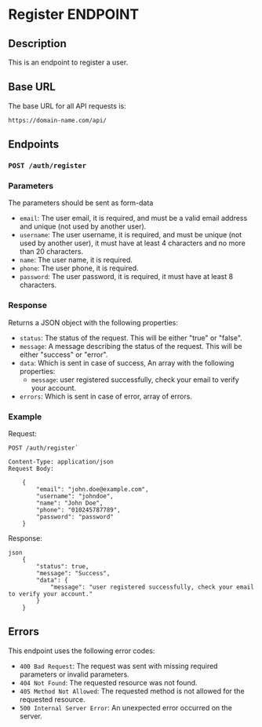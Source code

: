 # Register ENDPOINT

## Description

This is an endpoint to register a user.

## Base URL

The base URL for all API requests is:

`https://domain-name.com/api/`

## Endpoints

### `POST /auth/register`

### Parameters
The parameters should be sent as form-data

- `email`: The user email, it is required, and must be a valid email address and unique (not used by another user).
- `username`: The user username, it is required, and must be unique (not used by another user), it must have at least 4 characters and no more than 20 characters. 
- `name`: The user name, it is required. 
- `phone`: The user phone, it is required. 
- `password`: The user password, it is required, it must have at least 8 characters.

### Response

Returns a JSON object with the following properties:

- `status`: The status of the request. This will be either "true" or "false".
- `message`: A message describing the status of the request. This will be either "success" or "error".
- `data`: Which is sent in case of success, An array with the following properties:
    - `message`: user registered successfully, check your email to verify your account.
- `errors`: Which is sent in case of error, array of errors.     
   
### Example

Request:

```
POST /auth/register`

Content-Type: application/json
Request Body:

    {
        "email": "john.doe@example.com",
        "username": "johndoe",
        "name": "John Doe",
        "phone": "010245787789",
        "password": "password"
    }

```

Response:

    json
        {
            "status": true,
            "message": "Success",
            "data": {
                "message": "user registered successfully, check your email to verify your account."
            }
        }
    

## Errors

This endpoint uses the following error codes:

- `400 Bad Request`: The request was sent with missing required parameters or invalid parameters.
- `404 Not Found`: The requested resource was not found.
- `405 Method Not Allowed`: The requested method is not allowed for the requested resource.
- `500 Internal Server Error`: An unexpected error occurred on the server.
